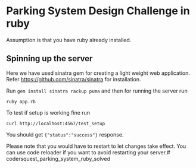 # Parking System Design Challenge in ruby

Assumption is that you have ruby already installed. 

## Spinning up the server

Here we have used sinatra gem for creating a light weight web application. Refer https://github.com/sinatra/sinatra for installation.

Run `gem install sinatra rackup puma` and then for running the server run

`ruby app.rb`

To test if setup is working fine run


`curl http://localhost:4567/test_setup`

You should get `{"status":"success"}` response.

Please note that you would have to restart to let changes take effect. You can use code reloader if you want to avoid restarting your server.# codersquest_parking_system_ruby_solved

